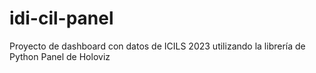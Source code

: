 # idi-cil-panel
 
Proyecto de dashboard con datos de ICILS 2023 utilizando la librería de Python Panel de Holoviz
